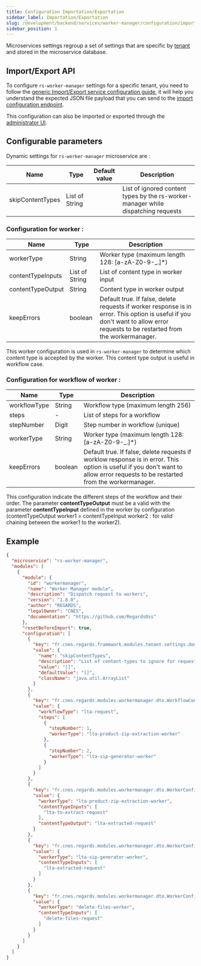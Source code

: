 ```yaml
---
title: Configuration Importation/Exportation
sidebar_label: Importation/Exportation
slug: /development/backend/services/worker-manager/configuration/import_export
sidebar_position: 1
---
```


Microservices settings regroup a set of settings that are specific by [tenant](../../../concepts/03-multitenant.md)
and stored in the microservice database.

## Import/Export API

To configure `rs-worker-manager` settings for a specific tenant, you need to follow the [generic Import/Export service
configuration guide](../../common/import-export-configuration.md), it will help you understand the expected JSON
file payload that you can send to the
[import configuration endpoint](../api-guides/rest/api-swagger.mdx#tag/module-manager-controller/operation/importConfiguration).

This configuration can also be imported or exported
through the [administrator UI](../../../../user-documentation/2-project-configuration/microservices.md).

## Configurable parameters

Dynamic settings for `rs-worker-manager` microservice are :

| Name             | Type           | Default value | Description                                                                       |
|------------------|----------------|---------------|-----------------------------------------------------------------------------------|
| skipContentTypes | List of String |               | List of ignored content types by the rs-worker-manager while dispatching requests |

### Configuration for worker :

| Name              | Type           | Description                                                                                                                                                                     |
|-------------------|----------------|---------------------------------------------------------------------------------------------------------------------------------------------------------------------------------|
| workerType        | String         | Worker type (maximum length 128: [a-zA-Z0-9-_.]*)                                                                                                                               |
| contentTypeInputs | List of String | List of content type in worker input                                                                                                                                            |
| contentTypeOutput | String         | Content type in worker output                                                                                                                                                   |
| keepErrors        | boolean        | Default true. If false, delete requests if worker response is in error. This option is useful if you don't want to allow error requests to be restarted from the workermanager. |

This worker configuration is used in `rs-worker-manager` to determine which content type is accepted by the worker. This
content type output is useful in workflow case.

### Configuration for workflow of worker :

| Name         | Type    | Description                                                                                                                                                                      |
|--------------|---------|----------------------------------------------------------------------------------------------------------------------------------------------------------------------------------|
| workflowType | String  | Workflow type (maximum length 256)                                                                                                                                               |
| steps        | -       | List of steps for a workflow                                                                                                                                                     |
| stepNumber   | Digit   | Step number in workflow (unique)                                                                                                                                                 |
| workerType   | String  | Worker type (maximum length 128: [a-zA-Z0-9-_.]*)                                                                                                                                |
| keepErrors   | boolean | Default true. If false, delete requests if worklow response is in error. This option is useful if you don't want to allow error requests to be restarted from the workermanager. |

This configuration indicate the different steps of the workflow and their order.
The parameter **contentTypeOutput** must be a valid with the parameter **contentTypeInput** defined in the worker by
configuration (contentTypeOutput worker1 = contentTypeInput worker2 : for valid chaining between the worker1 to the
worker2).

## Example

```json title='rs-worker-manager configuration file example'
{
  "microservice": "rs-worker-manager",
  "modules": [
    {
      "module": {
        "id": "workermanager",
        "name": "Worker Manager module",
        "description": "Dispatch request to workers",
        "version": "1.8.0",
        "author": "REGARDS",
        "legalOwner": "CNES",
        "documentation": "https://github.com/RegardsOss"
      },
      "resetBeforeImport": true,
      "configuration": [
        {
          "key": "fr.cnes.regards.framework.modules.tenant.settings.domain.DynamicTenantSetting",
          "value": {
            "name": "skipContentTypes",
            "description": "List of content-types to ignore for requests dispatch.",
            "value": "[]",
            "defaultValue": "[]",
            "className": "java.util.ArrayList"
          }
        },
        {
          "key": "fr.cnes.regards.modules.workermanager.dto.WorkflowConfigDto",
          "value": {
            "workflowType": "lta-request",
            "steps": [
              {
                "stepNumber": 1,
                "workerType": "lta-product-zip-extraction-worker"
              },
              {
                "stepNumber": 2,
                "workerType": "lta-sip-generator-worker"
              }
            ]
          }
        },
        {
          "key": "fr.cnes.regards.modules.workermanager.dto.WorkerConfigDto",
          "value": {
            "workerType": "lta-product-zip-extraction-worker",
            "contentTypeInputs": [
              "lta-to-extract-request"
            ],
            "contentTypeOutput": "lta-extracted-request"
          }
        },
        {
          "key": "fr.cnes.regards.modules.workermanager.dto.WorkerConfigDto",
          "value": {
            "workerType": "lta-sip-generator-worker",
            "contentTypeInputs": [
              "lta-extracted-request"
            ]
          }
        },
        {
          "key": "fr.cnes.regards.modules.workermanager.dto.WorkerConfigDto",
          "value": {
            "workerType": "delete-files-worker",
            "contentTypeInputs": [
              "delete-files-request"
            ]
          }
        }
      ]
    }
  ]
}
```